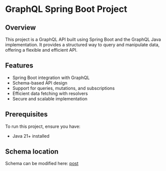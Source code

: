 # GraphQL Spring Boot Project

## Overview

This project is a GraphQL API built using Spring Boot and the GraphQL Java implementation. It provides a structured way
to query and manipulate data, offering a flexible and efficient API.

## Features

- Spring Boot integration with GraphQL
- Schema-based API design
- Support for queries, mutations, and subscriptions
- Efficient data fetching with resolvers
- Secure and scalable implementation

## Prerequisites

To run this project, ensure you have:

- Java 21+ installed

## Schema location

Schema can be modified here: [post](src/main/resources/graphql/post.graphqls)